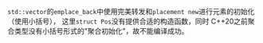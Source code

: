 `std::vector`的`emplace_back`中使用完美转发和`placement new`进行元素的初始化（使用小括号），
这里`struct Pos`没有提供合适的构造函数，同时 C++20之前聚合类型没有小括号形式的"聚合初始化"，故不能编译成功。